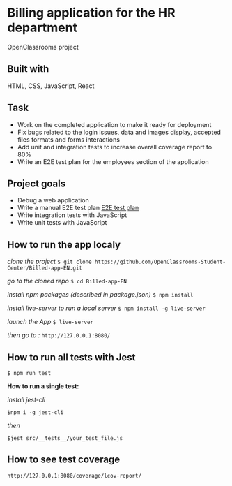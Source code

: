 # Billing application for the HR department

OpenClassrooms project

## Built with

HTML, CSS, JavaScript, React

## Task

- Work on the completed application to make it ready for deployment
- Fix bugs related to the login issues, data and images display, accepted files formats and forms interactions
- Add unit and integration tests to increase overall coverage report to 80%
- Write an E2E test plan for the employees section of the application

## Project goals

- Debug a web application
- Write a manual E2E test plan [E2E test plan](https://github.com/Dimterion/Billing-application-for-the-HR-department/blob/master/E2E%20test%20plan%20for%20the%20Billed%20app%20(employee%20section).pdf)
- Write integration tests with JavaScript
- Write unit tests with JavaScript

## How to run the app localy

*clone the project*
`$ git clone https://github.com/OpenClassrooms-Student-Center/Billed-app-EN.git`

*go to the cloned repo*
`$ cd Billed-app-EN`

*install npm packages (described in package.json)*
`$ npm install`

*install live-server to run a local server*
`$ npm install -g live-server`

*launch the App*
`$ live-server`

*then go to :*
`http://127.0.0.1:8080/`

## How to run all tests with Jest

`$ npm run test`

**How to run a single test:**

*install jest-cli*

`$npm i -g jest-cli`

*then*

`$jest src/__tests__/your_test_file.js`

## How to see test coverage

`http://127.0.0.1:8080/coverage/lcov-report/`


